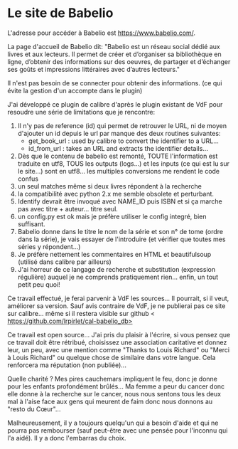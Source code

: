 # Le site de Babelio

L'adresse pour accéder à Babelio est <https://www.babelio.com/>.

La page d'accueil de Babelio dit: "Babelio est un réseau social dédié aux livres et aux lecteurs. Il permet de créer et d’organiser sa bibliothèque en ligne, d’obtenir des informations sur des oeuvres, de partager et d’échanger ses goûts et impressions littéraires avec d’autres lecteurs."

Il n'est pas besoin de se connecter pour obtenir des informations. (ce qui évite la gestion d'un accompte dans le plugin)

J'ai développé ce plugin de calibre d'après le plugin existant de VdF pour resoudre une série de limitations que je rencontre:
1. Il n'y pas de reference (id) qui permet de retrouver le URL, ni de moyen d'ajouter un id depuis le url par manque des deux routines suivantes:
   * get_book_url : used by calibre to convert the identifier to a URL...
   * id_from_url : takes an URL and extracts the identifier details...
2. Dès que le contenu de babelio est remonté, TOUTE l'information est traduite en utf8, TOUS les outputs (logs...) et les inputs (ce qui est lu sur le site...) sont en utf8... les multiples conversions me rendent le code confus
3. un seul matches même si deux livres répondent à la recherche
4. la compatibilité avec python 2.x me semble obsolete et perturbant.
5. Identify devrait être invoqué avec NAME_ID puis ISBN et si ça marche pas avec titre + auteur... titre seul.
6. un config.py est ok mais je préfère utiliser le config integré, bien suffisant.
7. Babelio donne dans le titre le nom de la série et son n° de tome (ordre dans la série), je vais essayer de l'introduire (et vérifier que toutes mes séries y répondent...)
8. Je préfère nettement les commentaires en HTML et beautifulsoup (utilisé dans calibre par ailleurs)
9. J'ai horreur de ce langage de recherche et substitution (expression régulière) auquel je ne comprends pratiquement rien... enfin, un tout petit peu quoi!

Ce travail effectué, je ferai parvenir à VdF les sources... Il pourrait, si il veut, améliorer sa version. Sauf avis contraire de VdF, je ne publierai pas ce site sur calibre... même si il restera visible sur github <
https://github.com/lrpirlet/cal-babelio_db>

Ce travail est open source... J'ai pris du plaisir à l'écrire, si vous pensez que ce travail doit être rétribué, choisissez une association caritative et donnez leur, un peu, avec une mention comme "Thanks to Louis Richard" ou "Merci à Louis Richard" ou quelque chose de similaire dans votre langue. Cela renforcera ma réputation (non publiée)...

Quelle charité ? Mes pires cauchemars impliquent le feu, donc je donne pour les enfants profondément brûlés... Ma femme a peur du cancer donc elle donne à la recherche sur le cancer, nous nous sentons tous les deux mal à l'aise face aux gens qui meurent de faim donc nous donnons au "resto du Cœur"...

Malheureusement, il y a toujours quelqu'un qui a besoin d'aide et qui ne pourra pas rembourser (sauf peut-être avec une pensée pour l'inconnu qui l'a aidé). Il y a donc l'embarras du choix.
